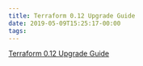 ```yaml
---
title: Terraform 0.12 Upgrade Guide
date: 2019-05-09T15:25:17-00:00
tags:
---
```


[Terraform 0.12 Upgrade Guide](https://www.terraform.io/upgrade-guides/0-12.html)
